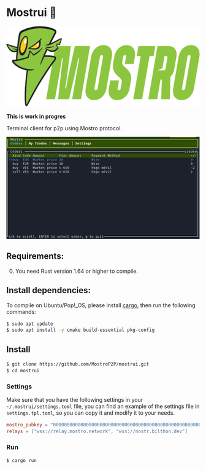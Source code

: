 # Mostrui 🧌

![Mostro-logo](static/logo.png)

**This is work in progres**

Terminal client for p2p using Mostro protocol.

![tui](static/mostrui.png)

## Requirements:

0. You need Rust version 1.64 or higher to compile.

## Install dependencies:

To compile on Ubuntu/Pop!\_OS, please install [cargo](https://www.rust-lang.org/tools/install), then run the following commands:

```bash
$ sudo apt update
$ sudo apt install -y cmake build-essential pkg-config
```

## Install

```bash
$ git clone https://github.com/MostroP2P/mostrui.git
$ cd mostrui
```

### Settings

Make sure that you have the following settings in your `~/.mostrui/settings.toml` file, you can find an example of the settings file in `settings.tpl.toml`, so you can copy it and modify it to your needs.

```toml
mostro_pubkey = "0000000000000000000000000000000000000000000000000000000000000000"
relays = ["wss://relay.mostro.network", "wss://nostr.bilthon.dev"]
```

### Run

```bash
$ cargo run
```
